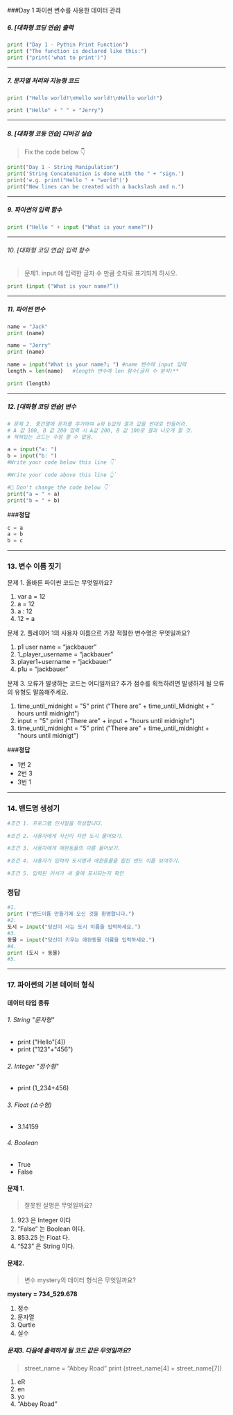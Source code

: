 ###Day 1 파이썬 변수를 사용한 데이터 관리

##### 6. [대화형 코딩 연습] 출력
```py
print ("Day 1 - Pythin Print Function")
print ("The function is declared like this:")
print ("print('what to print')")
```
___
##### 7. 문자열 처리와 지능형 코드
```py
print ("Hello world!\nHello world!\nHello world!")

print ("Hello" + " " + "Jerry")
```
___
##### 8. [대화형 코등 연습] 디버깅 실습
> Fix the code below 👇
```py
print("Day 1 - String Manipulation")
print('String Concatenation is done with the " + "sign.')
print('e.g. print("Hello " + "world")')
print("New lines can be created with a backslash and n.")
```
___
##### 9. 파이썬의 입력 함수
```py
print ("Hello " + input ("What is your name?"))
```
___
###### 10. [대화형 코딩 연습] 입력 함수
>문제1. input 에 입력한 글자 수 만큼 숫자로 표기되게 하시오.
```py
print (input ("What is your name?”))
```
___
##### 11. 파이썬 변수
```py
name = "Jack"
print (name)

name = "Jerry"
print (name)

name = input("What is your name?¡ ") #name 변수에 input 입력
length = len(name)   #length 변수에 len 함수(글자 수 분석)**

print (length)
```
___
##### 12. [대화형 코딩 연습] 변수
```py
# 문제 2. 중간열에 문자를 추가하여 a와 b값의 결과 값을 반대로 만들어라.
# A 값 100, B 값 200 입력 시 A값 200, B 값 100로 결과 나오게 할 것.
# 적혀있는 코드는 수정 할 수 없음.

a = input("a: ")
b = input("b: ")
#Write your code below this line 👇`

#Write your code above this line 👆`

#🚨 Don't change the code below 👇`
print("a = " + a)
print("b = " + b)
```
###**정답**
```py
c = a
a = b
b = c
```
___
### 13. 변수 이름 짓기
문제 1. 올바른 파이썬 코드는 무엇일까요?
1. var a = 12 
2. a = 12
3. a : 12
4. 12 = a

문제 2. 플레이어 1의 사용자 이름으르 가장 적절한 변수명은 무엇일까요?
1. p1 user name = “jackbauer”
2. 1_player_username = “jackbauer”
3. player1+username = “jackbauer”
4. p1u = “jackbauer”

문제 3. 오류가 발생하는 코드는 어디일까요? 추가 점수를 획득하려면 발생하게 될 오류의 유형도 말씀해주세요.

1. time_until_midnight = "5"
print ("There are" + time_until_Midnight + " hours until midnight")
2. input = "5"
print ("There are" + input + "hours until midnighr")
3. time_until_midnight = "5"
print ("There are" + time_until_midnight + "hours until midnigt")

###**정답**
- 1번 2
- 2번 3
- 3번 1
___
### 14. 밴드명 생성기
```py
#조건 1. 프로그램 인사말을 작성합니다.

#조건 2. 사용자에게 자신이 자란 도시 물어보기.

#조건 3. 사용자에게 애완동물의 이름 물어보기.

#조건 4. 사용자가 입력하 도시명과 애완동물을 합친 밴드 이름 보여주기.

#조건 5. 입력된 커서가 새 줄에 표시되는지 확인
```
### 정답
```py
#1.
print ("밴드이름 만들기에 오신 것을 환영합니다.")
#2.
도시 = input("당신이 사는 도시 이름을 입력하세요.")
#3.
동물 = input("당신이 키우는 애완동물 이름을 입력하세요.")
#4. 
print (도시 + 동물)
#5.
```
___
### 17. 파이썬의 기본 데이터 형식
#### 데이터 타입 종류

###### 1. String "문자형"
- print ("Hello"[4])
- print ("123"+"456")

###### 2. Integer "정수형"
- print (1_234+456)

###### 3. Float (소수형)
- 3.14159

###### 4. Boolean
- True
- False

#### 문제 1.
>잘못된 설명은 무엇일까요?
1. 923 은 Integer 이다
2. “False” 는 Boolean 이다.
3. 853.25 는 Float 다.
4. “523” 은 String 이다.

#### 문제2. 
> 변수 mystery의 데이터 형식은 무엇일까요?

**mystery = 734_529.678**

1. 정수 
2. 문자열
3. Qurtle
4. 실수

##### 문제3. 다음에 출력하게 될 코드 값은 무엇일까요?
>street_name = “Abbey Road”
> print (street_name[4] + street_name[7])

1. eR
2. en
3. yo
4. “Abbey Road”
